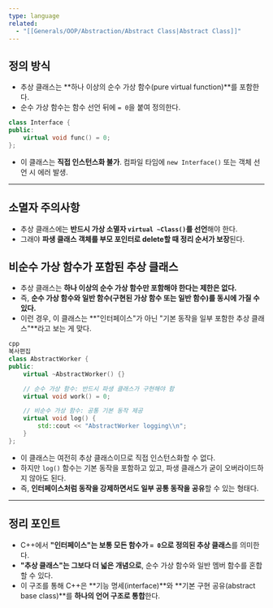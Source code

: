```yaml
---
type: language
related:
  - "[[Generals/OOP/Abstraction/Abstract Class|Abstract Class]]"
---
```

## 정의 방식

- 추상 클래스는 **하나 이상의 순수 가상 함수(pure virtual function)**를 포함한다.
- 순수 가상 함수는 함수 선언 뒤에 `= 0`을 붙여 정의한다.

```cpp
class Interface {
public:
    virtual void func() = 0;
};
```

- 이 클래스는 **직접 인스턴스화 불가**. 컴파일 타임에 `new Interface()` 또는 객체 선언 시 에러 발생.

---

## 소멸자 주의사항

- 추상 클래스에는 **반드시 가상 소멸자 `virtual ~Class()`를 선언**해야 한다.
- 그래야 **파생 클래스 객체를 부모 포인터로 delete할 때 정리 순서가 보장**된다.

## 비순수 가상 함수가 포함된 추상 클래스

- 추상 클래스는 **하나 이상의 순수 가상 함수만 포함해야 한다는 제한은 없다.**
- 즉, **순수 가상 함수와 일반 함수(구현된 가상 함수 또는 일반 함수)를 동시에 가질 수 있다.**
- 이런 경우, 이 클래스는 **"인터페이스"가 아닌 "기본 동작을 일부 포함한 추상 클래스"**라고 보는 게 맞다.

```cpp
cpp
복사편집
class AbstractWorker {
public:
    virtual ~AbstractWorker() {}

    // 순수 가상 함수: 반드시 파생 클래스가 구현해야 함
    virtual void work() = 0;

    // 비순수 가상 함수: 공통 기본 동작 제공
    virtual void log() {
        std::cout << "AbstractWorker logging\\n";
    }
};

```

- 이 클래스는 여전히 추상 클래스이므로 직접 인스턴스화할 수 없다.
- 하지만 `log()` 함수는 기본 동작을 포함하고 있고, 파생 클래스가 굳이 오버라이드하지 않아도 된다.
- 즉, **인터페이스처럼 동작을 강제하면서도 일부 공통 동작을 공유**할 수 있는 형태다.

---

## 정리 포인트

- C++에서 **"인터페이스"는 보통 모든 함수가 `= 0`으로 정의된 추상 클래스**를 의미한다.
- **"추상 클래스"는 그보다 더 넓은 개념으로**, 순수 가상 함수와 일반 멤버 함수를 혼합할 수 있다.
- 이 구조를 통해 C++은 **기능 명세(interface)**와 **기본 구현 공유(abstract base class)**를 **하나의 언어 구조로 통합**한다.